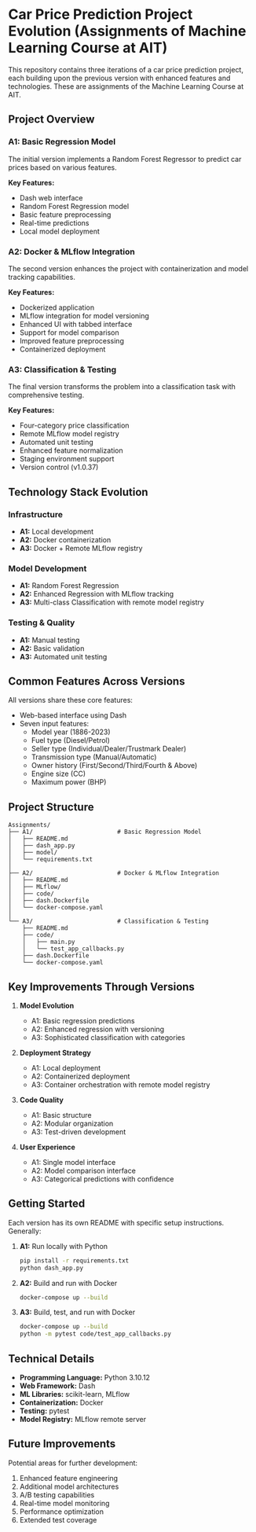 # Car Price Prediction Project Evolution (Assignments of Machine Learning Course at AIT)

This repository contains three iterations of a car price prediction project, each building upon the previous version with enhanced features and technologies. These are assignments of the Machine Learning Course at AIT.

## Project Overview

### A1: Basic Regression Model
The initial version implements a Random Forest Regressor to predict car prices based on various features.

**Key Features:**
- Dash web interface
- Random Forest Regression model
- Basic feature preprocessing
- Real-time predictions
- Local model deployment

### A2: Docker & MLflow Integration
The second version enhances the project with containerization and model tracking capabilities.

**Key Features:**
- Dockerized application
- MLflow integration for model versioning
- Enhanced UI with tabbed interface
- Support for model comparison
- Improved feature preprocessing
- Containerized deployment

### A3: Classification & Testing
The final version transforms the problem into a classification task with comprehensive testing.

**Key Features:**
- Four-category price classification
- Remote MLflow model registry
- Automated unit testing
- Enhanced feature normalization
- Staging environment support
- Version control (v1.0.37)

## Technology Stack Evolution

### Infrastructure
- **A1:** Local development
- **A2:** Docker containerization
- **A3:** Docker + Remote MLflow registry

### Model Development
- **A1:** Random Forest Regression
- **A2:** Enhanced Regression with MLflow tracking
- **A3:** Multi-class Classification with remote model registry

### Testing & Quality
- **A1:** Manual testing
- **A2:** Basic validation
- **A3:** Automated unit testing

## Common Features Across Versions

All versions share these core features:
- Web-based interface using Dash
- Seven input features:
  - Model year (1886-2023)
  - Fuel type (Diesel/Petrol)
  - Seller type (Individual/Dealer/Trustmark Dealer)
  - Transmission type (Manual/Automatic)
  - Owner history (First/Second/Third/Fourth & Above)
  - Engine size (CC)
  - Maximum power (BHP)

## Project Structure

```
Assignments/
├── A1/                        # Basic Regression Model
│   ├── README.md
│   ├── dash_app.py
│   ├── model/
│   └── requirements.txt
│
├── A2/                        # Docker & MLflow Integration
│   ├── README.md
│   ├── MLflow/
│   ├── code/
│   ├── dash.Dockerfile
│   └── docker-compose.yaml
│
└── A3/                        # Classification & Testing
    ├── README.md
    ├── code/
    │   ├── main.py
    │   └── test_app_callbacks.py
    ├── dash.Dockerfile
    └── docker-compose.yaml
```

## Key Improvements Through Versions

1. **Model Evolution**
   - A1: Basic regression predictions
   - A2: Enhanced regression with versioning
   - A3: Sophisticated classification with categories

2. **Deployment Strategy**
   - A1: Local deployment
   - A2: Containerized deployment
   - A3: Container orchestration with remote model registry

3. **Code Quality**
   - A1: Basic structure
   - A2: Modular organization
   - A3: Test-driven development

4. **User Experience**
   - A1: Single model interface
   - A2: Model comparison interface
   - A3: Categorical predictions with confidence

## Getting Started

Each version has its own README with specific setup instructions. Generally:

1. **A1:** Run locally with Python
   ```bash
   pip install -r requirements.txt
   python dash_app.py
   ```

2. **A2:** Build and run with Docker
   ```bash
   docker-compose up --build
   ```

3. **A3:** Build, test, and run with Docker
   ```bash
   docker-compose up --build
   python -m pytest code/test_app_callbacks.py
   ```

## Technical Details

- **Programming Language:** Python 3.10.12
- **Web Framework:** Dash
- **ML Libraries:** scikit-learn, MLflow
- **Containerization:** Docker
- **Testing:** pytest
- **Model Registry:** MLflow remote server

## Future Improvements

Potential areas for further development:
1. Enhanced feature engineering
2. Additional model architectures
3. A/B testing capabilities
4. Real-time model monitoring
5. Performance optimization
6. Extended test coverage

